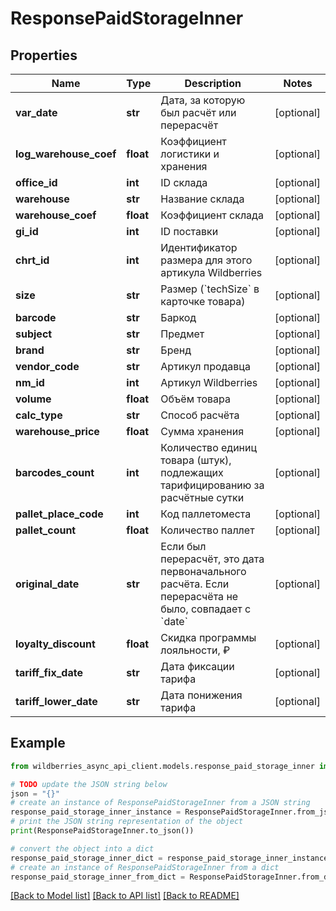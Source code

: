 # ResponsePaidStorageInner


## Properties

Name | Type | Description | Notes
------------ | ------------- | ------------- | -------------
**var_date** | **str** | Дата, за которую был расчёт или перерасчёт | [optional] 
**log_warehouse_coef** | **float** | Коэффициент логистики и хранения | [optional] 
**office_id** | **int** | ID склада | [optional] 
**warehouse** | **str** | Название склада | [optional] 
**warehouse_coef** | **float** | Коэффициент склада | [optional] 
**gi_id** | **int** | ID поставки | [optional] 
**chrt_id** | **int** | Идентификатор размера для этого артикула Wildberries | [optional] 
**size** | **str** | Размер (&#x60;techSize&#x60; в карточке товара) | [optional] 
**barcode** | **str** | Баркод | [optional] 
**subject** | **str** | Предмет | [optional] 
**brand** | **str** | Бренд | [optional] 
**vendor_code** | **str** | Артикул продавца | [optional] 
**nm_id** | **int** | Артикул Wildberries | [optional] 
**volume** | **float** | Объём товара | [optional] 
**calc_type** | **str** | Способ расчёта | [optional] 
**warehouse_price** | **float** | Сумма хранения | [optional] 
**barcodes_count** | **int** | Количество единиц товара (штук), подлежащих тарифицированию за расчётные сутки | [optional] 
**pallet_place_code** | **int** | Код паллетоместа | [optional] 
**pallet_count** | **float** | Количество паллет | [optional] 
**original_date** | **str** | Если был перерасчёт, это дата первоначального расчёта. Если перерасчёта не было, совпадает с &#x60;date&#x60; | [optional] 
**loyalty_discount** | **float** | Скидка программы лояльности, ₽ | [optional] 
**tariff_fix_date** | **str** | Дата фиксации тарифа | [optional] 
**tariff_lower_date** | **str** | Дата понижения тарифа | [optional] 

## Example

```python
from wildberries_async_api_client.models.response_paid_storage_inner import ResponsePaidStorageInner

# TODO update the JSON string below
json = "{}"
# create an instance of ResponsePaidStorageInner from a JSON string
response_paid_storage_inner_instance = ResponsePaidStorageInner.from_json(json)
# print the JSON string representation of the object
print(ResponsePaidStorageInner.to_json())

# convert the object into a dict
response_paid_storage_inner_dict = response_paid_storage_inner_instance.to_dict()
# create an instance of ResponsePaidStorageInner from a dict
response_paid_storage_inner_from_dict = ResponsePaidStorageInner.from_dict(response_paid_storage_inner_dict)
```
[[Back to Model list]](../README.md#documentation-for-models) [[Back to API list]](../README.md#documentation-for-api-endpoints) [[Back to README]](../README.md)



